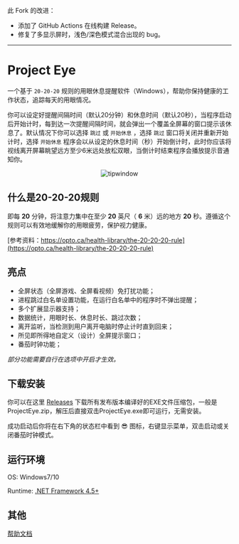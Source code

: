 此 Fork 的改进：
- 添加了 GitHub Actions 在线构建 Release。
- 修复了多显示屏时，浅色/深色模式混合出现的 bug。

---

# Project Eye

一个基于 `20-20-20` 规则的用眼休息提醒软件（Windows），帮助你保持健康的工作状态，追踪每天的用眼情况。

你可以设定好提醒间隔时间（默认20分钟）和休息时间（默认20秒），当程序启动后开始计时，每到达一次提醒间隔时间，就会弹出一个覆盖全屏幕的窗口提示该休息了。默认情况下你可以选择 `跳过` 或 `开始休息` ，选择 `跳过` 窗口将关闭并重新开始计时，选择 `开始休息` 程序会以从设定的休息时间（秒）开始倒计时，此时你应该将视线离开屏幕眺望远方至少6米远处放松双眼，当倒计时结束程序会播放提示音通知你。

<p align="center">
  <img alt="tipwindow" src="https://raw.githubusercontent.com/Planshit/ProjectEye/master/screenshot/tipwindow.jpg">
</p>

## 什么是20-20-20规则

即每 **20** 分钟，将注意力集中在至少 **20** 英尺（ **6** 米）远的地方 **20** 秒。遵循这个规则可以有效地缓解你的用眼疲劳，保护视力健康。

[参考资料：https://opto.ca/health-library/the-20-20-20-rule](https://opto.ca/health-library/the-20-20-20-rule)

## 亮点

- 全屏状态（全屏游戏、全屏看视频）免打扰功能；
- 进程跳过白名单设置功能，在运行白名单中的程序时不弹出提醒；
- 多个扩展显示器支持；
- 数据统计，用眼时长、休息时长、跳过次数；
- 离开监听，当检测到用户离开电脑时停止计时直到回来；
- 所见即所得地自定义（设计）全屏提示窗口；
- 番茄时钟功能；

*部分功能需要自行在选项中开启才生效。*

## 下载安装

你可以在这里 [Releases](https://github.com/Planshit/ProjectEye/releases) 下载所有发布版本编译好的EXE文件压缩包，一般是ProjectEye.zip，解压后直接双击ProjectEye.exe即可运行，无需安装。

成功启动后你将在右下角的状态栏中看到 😎 图标，右键显示菜单，双击启动或关闭番茄时钟模式。

## 运行环境

OS: Windows7/10

Runtime: [.NET Framework 4.5+](https://dotnet.microsoft.com/download/dotnet-framework) 

## 其他

[帮助文档](https://littlepanda.gitbook.io/project-eye/)
